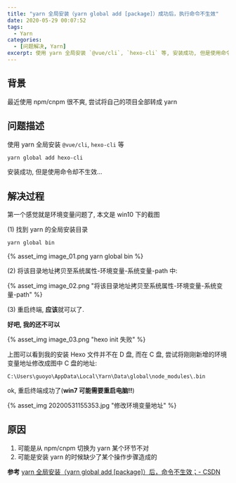 ```yaml
---
title: "yarn 全局安装（yarn global add [package]）成功后，执行命令不生效"
date: 2020-05-29 00:07:52
tags:
  - Yarn
categories:
  - [问题解决, Yarn]
excerpt: 使用 yarn 全局安装 `@vue/cli`, `hexo-cli` 等, 安装成功, 但是使用命令却不生效, 一般是环境变量配置问题
---
```


## 背景

最近使用 npm/cnpm 很不爽, 尝试将自己的项目全部转成 yarn

## 问题描述

使用 yarn 全局安装 `@vue/cli`, `hexo-cli` 等

```bash
yarn global add hexo-cli
```

安装成功, 但是使用命令却不生效...

## 解决过程

第一个感觉就是环境变量问题了, 本文是 win10 下的截图

(1) 找到 yarn 的全局安装目录

```bash
yarn global bin
```

{% asset_img image_01.png yarn global bin %}

(2) 将该目录地址拷贝至系统属性-环境变量-系统变量-path 中:

{% asset_img image_02.png "将该目录地址拷贝至系统属性-环境变量-系统变量-path" %}

(3) 重启终端, **应该**就可以了.

**好吧, 我的还不可以**

{% asset_img image_03.png "hexo init 失败" %}

上图可以看到我的安装 Hexo 文件并不在 D 盘, 而在 C 盘, 尝试将刚刚新增的环境变量地址修改成图中 C 盘的地址:

```
C:\Users\guoyo\AppData\Local\Yarn\Data\global\node_modules\.bin
```

ok, 重启终端成功了(**win7 可能需要重启电脑!!**)

{% asset_img 20200531155353.jpg "修改环境变量地址" %}

## 原因

1. 可能是从 npm/cnpm 切换为 yarn 某个环节不对
2. 可能是安装 yarn 的时候缺少了某个操作步骤造成的

**参考**
[yarn 全局安装（yarn global add [package]）后，命令不生效；- CSDN](https://blog.csdn.net/weixin_41643133/article/details/83829235)
